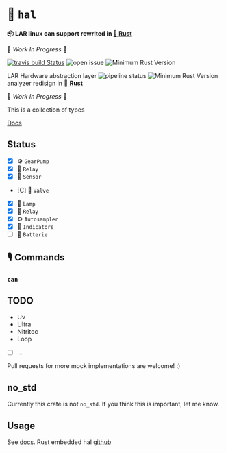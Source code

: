 #  :electric_plug: `hal`

 **📦  LAR linux can support rewrited in [🦀 **Rust**](https://github.com/lar-rs/hal)**

🚧 _Work In Progress_ 🚧

[![travis build Status](https://travis-ci.com/lar-rs/hal.svg?branch=master)](https://travis-ci.com/lar-rs/hal)
![open issue][issue]
![Minimum Rust Version][min-rust-badge]

LAR Hardware abstraction layer
![pipeline status](https://travis-ci.com/lar-rs/hal.svg?branch=master)
![Minimum Rust Version][min-rust-badge]
analyzer redisign in [🦀 **Rust**](https://github.com/rust-lang)

🚧 _Work In Progress_ 🚧


This is a collection of types

[Docs](https://docs.rs/hal/)


## Status

- [x] ⚙️  `GearPump`
- [x] 🔧 `Relay`
- [x] 🔬 `Sensor`
- [C] 🔩 `Valve`
- [X] 🔋 `Lamp`
- [X] 🔩 `Relay`
- [X] ⚙️  `Autosampler`
- [X] 🚴 `Indicators`
- [ ] 🔋 `Batterie`

## 🎙️ Commands

### `can`

## TODO
* Uv
* Ultra
* Nitritoc
* Loop
- [ ] ...

Pull requests for more mock implementations are welcome! :)


## no\_std

Currently this crate is not `no_std`. If you think this is important, let me
know.


## Usage

See [docs](https://docs.rs/embedded-hal-mock/).
Rust embedded hal [github](https://github.com/rust-embedded/embedded-hal)

<!-- Badges -->
[min-rust-badge]: https://img.shields.io/badge/rustc-1.31+-blue.svg
[git-emoji]: https://www.webfx.com/tools/emoji-cheat-sheet

[irc]:          https://webirc.hackint.org/#irc://irc.hackint.org/#lar
[issue]: https://img.shields.io/github/issues/lar-rs/lscan?style=flat-square
[min-rust-badge]: https://img.shields.io/badge/rustc-1.38+-blue.svg
